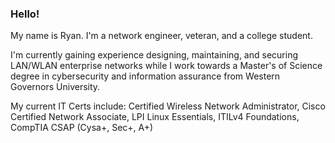 ### Hello!

My name is Ryan. I'm a network engineer, veteran, and a college student.

I'm currently gaining experience designing, maintaining, and securing LAN/WLAN enterprise networks while I work towards a Master's of Science degree in cybersecurity and information assurance from Western Governors University.

My current IT Certs include: Certified Wireless Network Administrator, Cisco Certified Network Associate, LPI Linux Essentials, ITILv4 Foundations, CompTIA CSAP (Cysa+, Sec+, A+)
